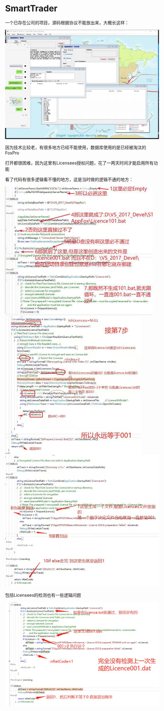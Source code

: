 # SmartTrader

一个已存在公司的项目，源码根据协议不能放出来，大概长这样：

![1567509463623](https://raw.githubusercontent.com/Alenluther/SmartTrader/master/imgs/67b2dda9bc7bb186f8293e19971b3a2.jpg)

因为技术比较老，有很多地方已经不能使用，数据库使用的是已经被淘汰的FoxPro

打开都很困难，因为这里有Licensees授权问题，花了一两天时间才能启用所有功能

看了代码有很多逻辑看不懂的地方，这是当时做的逻辑不通的地方：

<img src="https://raw.githubusercontent.com/Alenluther/SmartTrader/master/imgs/cd10c0acc639a30b5592e80843e832b.jpg" style="zoom: 67%;" />



<img src="https://raw.githubusercontent.com/Alenluther/SmartTrader/master/imgs/bfdd8a442038765cd7d842480e2bb81.jpg" style="zoom:67%;" />

<img src="https://raw.githubusercontent.com/Alenluther/SmartTrader/master/imgs/d772593368ca3f95ec9a57fc63dfb84.jpg" style="zoom:67%;" />





包括Licensees的检测也有一些逻辑问题

<img src="https://raw.githubusercontent.com/Alenluther/SmartTrader/master/imgs/74aee30b7aaf05ffb63b1d0fb0a221f.jpg" style="zoom:67%;" />



